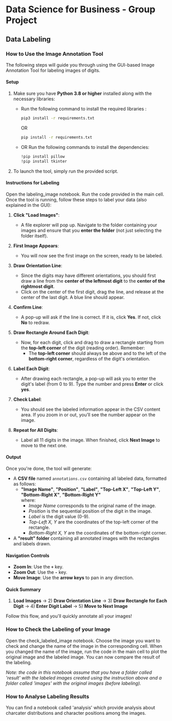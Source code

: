 # Data Science for Business - Group Project

## Data Labeling

### How to Use the Image Annotation Tool

The following steps will guide you through using the GUI-based Image Annotation Tool for labeling images of digits.

#### Setup

1. Make sure you have **Python 3.8 or higher** installed along with the necessary libraries:

   - Run the following command to install the required libraries :

     ```bash
     pip3 install -r requirements.txt
     ```

     OR

     ```bash
     pip install -r requirements.txt
     ```

   - OR Run the following commands to install the dependencies:
     ```bash
     !pip install pillow
     !pip install tkinter
     ```

2. To launch the tool, simply run the provided script.

#### Instructions for Labeling

Open the labeling_image notebook. Run the code provided in the main cell.
Once the tool is running, follow these steps to label your data (also explained in the GUI):

1. **Click "Load Images"**:

   - A file explorer will pop up. Navigate to the folder containing your images and ensure that you **enter the folder** (not just selecting the folder itself).

2. **First Image Appears**:

   - You will now see the first image on the screen, ready to be labeled.

3. **Draw Orientation Line**:

   - Since the digits may have different orientations, you should first draw a line from the **center of the leftmost digit** to the **center of the rightmost digit**.
   - Click on the center of the first digit, drag the line, and release at the center of the last digit. A blue line should appear.

4. **Confirm Line**:

   - A pop-up will ask if the line is correct. If it is, click **Yes**. If not, click **No** to redraw.

5. **Draw Rectangle Around Each Digit**:

   - Now, for each digit, click and drag to draw a rectangle starting from the **top-left corner** of the digit (reading order). Remember:
     - The **top-left corner** should always be above and to the left of the **bottom-right corner**, regardless of the digit's orientation.

6. **Label Each Digit**:

   - After drawing each rectangle, a pop-up will ask you to enter the digit's label (from 0 to 9). Type the number and press **Enter** or click **yes**.

7. **Check Label**:

   - You should see the labeled information appear in the CSV content area. If you zoom in or out, you’ll see the number appear on the image.

8. **Repeat for All Digits**:
   - Label all 11 digits in the image. When finished, click **Next Image** to move to the next one.

#### Output

Once you're done, the tool will generate:

- A **CSV file** named `annotations.csv` containing all labeled data, formatted as follows:
  - **"Image Name"**, **"Position"**, **"Label"**, **"Top-Left X"**, **"Top-Left Y"**, **"Bottom-Right X"**, **"Bottom-Right Y"**  
    where:
    - _Image Name_ corresponds to the original name of the image.
    - _Position_ is the sequential position of the digit in the image.
    - _Label_ is the digit value (0-9).
    - _Top-Left X, Y_ are the coordinates of the top-left corner of the rectangle.
    - _Bottom-Right X, Y_ are the coordinates of the bottom-right corner.
- A **"result" folder** containing all annotated images with the rectangles and labels drawn.

#### Navigation Controls

- **Zoom In**: Use the **`+`** key.
- **Zoom Out**: Use the **`-`** key.
- **Move Image**: Use the **arrow keys** to pan in any direction.

#### Quick Summary

1. **Load Images** → 2) **Draw Orientation Line** → 3) **Draw Rectangle for Each Digit** → 4) **Enter Digit Label** → 5) **Move to Next Image**

Follow this flow, and you'll quickly annotate all your images!

### How to Check the Labeling of your Image

Open the check_labeled_image notebook. Choose the image you want to check and change the name of the image in the corresponding cell. When you changed the name of the image, run the code in the main cell to plot the original image and the labeled image. You can now compare the result of the labeling.

_Note: the code in this notebook assume that you have a folder called 'result' with the labeled images created using the instruction above and a folder called 'images' with the original images (before labeling)._

### How to Analyse Labeling Results

You can find a notebook called 'analysis' which provide analysis about charcater distributions and character positions among the images.
